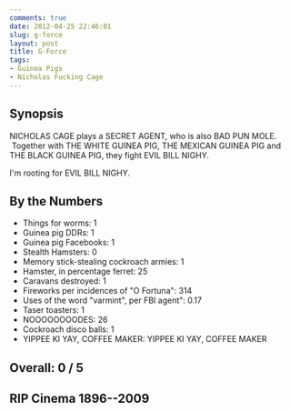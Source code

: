 ```yaml
---
comments: true
date: 2012-04-25 22:46:01
slug: g-force
layout: post
title: G-Force
tags:
- Guinea Pigs
- Nicholas Fucking Cage
---
```


## Synopsis


NICHOLAS CAGE plays a SECRET AGENT, who is also BAD PUN MOLE.  Together with THE WHITE GUINEA PIG, THE MEXICAN GUINEA PIG and THE BLACK GUINEA PIG, they fight EVIL BILL NIGHY.

I'm rooting for EVIL BILL NIGHY.


## By the Numbers

  * Things for worms: 1
  * Guinea pig DDRs: 1
  * Guinea pig Facebooks: 1
  * Stealth Hamsters: 0
  * Memory stick-stealing cockroach armies: 1
  * Hamster, in percentage ferret: 25
  * Caravans destroyed: 1
  * Fireworks per incidences of "O Fortuna": 314
  * Uses of the word "varmint", per FBI agent": 0.17
  * Taser toasters: 1
  * NOOOOOOOODES: 26
  * Cockroach disco balls: 1
  * YIPPEE KI YAY, COFFEE MAKER: YIPPEE KI YAY, COFFEE MAKER

## Overall: 0 / 5

## RIP Cinema 1896--2009
